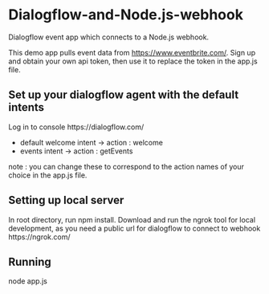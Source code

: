 # Dialogflow-and-Node.js-webhook
Dialogflow event app which connects to a Node.js webhook.

This demo app pulls event data from https://www.eventbrite.com/. Sign up and obtain your own api token, 
then use it to replace the token in the app.js file.

<h2>Set up your dialogflow agent with the default intents</h2>
Log in to console https://dialogflow.com/ 
<ul>
  <li>default welcome intent -> action : welcome </li>
  <li>events intent -> action : getEvents </li>
</ul>
note : you can change these to correspond to the action names of your choice in the app.js file.

<h2>Setting up local server</h2> 
In root directory, run npm install.
Download and run the ngrok tool for local development, as you need a public url for dialogflow to connect to webhook https://ngrok.com/

<h2>Running</h2> 
node app.js

